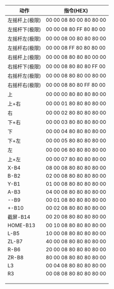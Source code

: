 | 动作           | 指令(HEX)               |
| -------------- | ----------------------- |
| 左摇杆上(极限) | 00 00 08 80 00 80 80 00 |
| 左摇杆下(极限) | 00 00 08 80 FF 80 80 00 |
| 左摇杆左(极限) | 00 00 08 00 80 80 80 00 |
| 左摇杆右(极限) | 00 00 08 FF 80 80 80 00 |
| 右摇杆上(极限) | 00 00 08 80 80 80 00 00 |
| 右摇杆下(极限) | 00 00 08 80 80 80 FF 00 |
| 右摇杆左(极限) | 00 00 08 80 80 00 80 00 |
| 右摇杆右(极限) | 00 00 08 80 80 FF 80 00 |
| 上            | 00 00 00 80 80 80 80 00 |
| 上+右         | 00 00 01 80 80 80 80 00 |
| 右            | 00 00 02 80 80 80 80 00 |
| 下+右         | 00 00 03 80 80 80 80 00 |
| 下            | 00 00 04 80 80 80 80 00 |
| 下+左         | 00 00 05 80 80 80 80 00 |
| 左            | 00 00 06 80 80 80 80 00 |
| 上+左         | 00 00 07 80 80 80 80 00 |
| X-B4           | 08 00 08 80 80 80 80 00 |
| B-B2           | 02 00 08 80 80 80 80 00 |
| Y-B1           | 01 00 08 80 80 80 80 00 |
| A-B3           | 04 00 08 80 80 80 80 00 |
| --B9           | 00 01 08 80 80 80 80 00 |
| +-B10          | 00 02 08 80 80 80 80 00 |
| 截屏-B14       | 00 20 08 80 80 80 80 00 |
| HOME-B13       | 00 10 08 80 80 80 80 00 |
| L-B5           | 10 00 08 80 80 80 80 00 |
| ZL-B7          | 40 00 08 80 80 80 80 00 |
| R-B6           | 20 00 08 80 80 80 80 00 |
| ZR-B8          | 80 00 08 80 80 80 80 00 |
| L3             | 00 04 08 80 80 80 80 00 |
| R3             | 00 08 08 80 80 80 80 00 |
|                |                         |
|                |                         |
|                |                         |



